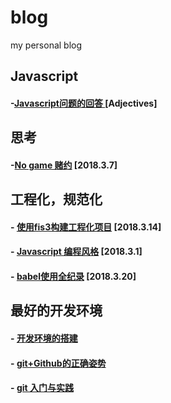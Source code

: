 blog
====

my personal blog

## Javascript
#### -[Javascript问题的回答 ](https://github.com/xiaoyueyue165/blog/issues/15) [Adjectives]

## 思考
#### -[No game 赌约](https://github.com/xiaoyueyue165/blog/issues/13) [2018.3.7]

## 工程化，规范化
#### - [使用fis3构建工程化项目](https://github.com/xiaoyueyue165/blog/issues/14) [2018.3.14]
#### - [Javascript 编程风格](https://github.com/xiaoyueyue165/blog/issues/11) [2018.3.1]
#### - [babel使用全纪录](https://github.com/xiaoyueyue165/blog/issues/16) [2018.3.20]

## 最好的开发环境
#### - [开发环境的搭建](https://github.com/xiaoyueyue165/blog/issues/3)
#### - [git+Github的正确姿势 ](https://github.com/xiaoyueyue165/blog/issues/2)
#### - [git 入门与实践 ](https://github.com/xiaoyueyue165/blog/issues/1)





